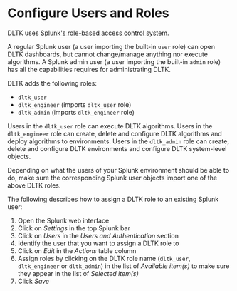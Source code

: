 # Configure Users and Roles

DLTK uses [Splunk's role-based access control system](https://docs.splunk.com/Documentation/Splunk/8.0.6/Security/Aboutusersandroles).

A regular Splunk user (a user importing the built-in `user` role) can open DLTK dashboards, but cannot change/manage anything nor execute algorithms. A Splunk admin user (a user importing the built-in `admin` role) has all the capabilities requires for administrating DLTK.

DLTK adds the following roles:

- `dltk_user`
- `dltk_engineer` (imports `dltk_user` role)
- `dltk_admin` (imports `dltk_engineer` role)

Users in the `dltk_user` role can execute DLTK algorithms. Users in the `dltk_engineer` role can create, delete and configure DLTK algorithms and deploy algorithms to environments. Users in the `dltk_admin` role can create, delete and configure DLTK environments and configure DLTK system-level objects.

Depending on what the users of your Splunk environment should be able to do, make sure the corresponding Splunk user objects import one of the above DLTK roles.

The following describes how to assign a DLTK role to an existing Splunk user:

1. Open the Splunk web interface
2. Click on *Settings* in the top Splunk bar
3. Click on *Users* in the *Users and Authentication* section
4. Identify the user that you want to assign a DLTK role to
5. Click on *Edit* in the *Actions* table column
6. Assign roles by clicking on the DLTK role name (`dltk_user`, `dltk_engineer` or `dltk_admin`) in the list of *Available item(s)* to make sure they appear in the list of *Selected item(s)*
7. Click *Save*
